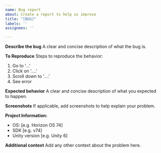```yaml
---
name: Bug report
about: Create a report to help us improve
title: "[BUG]"
labels: ''
assignees: ''

---
```


**Describe the bug**
A clear and concise description of what the bug is.

**To Reproduce**
Steps to reproduce the behavior:
1. Go to '...'
2. Click on '....'
3. Scroll down to '....'
4. See error

**Expected behavior**
A clear and concise description of what you expected to happen.

**Screenshots**
If applicable, add screenshots to help explain your problem.

**Project Information:**
 - OS: [e.g. Horizon OS 74]
 - SDK [e.g. v74]
 - Unity version [e.g. Unity 6]

**Additional context**
Add any other context about the problem here.
